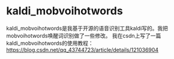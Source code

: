 # kaldi_mobvoihotwords
kaldi_mobvoihotwords是我基于开源的语音识别工具kaldi写的。我把mobvoihotwords唤醒词识别做了一些修改。
我在csdn上写了一篇kaldi_mobvoihotwords的使用教程：
https://blog.csdn.net/qq_43744723/article/details/121036904

